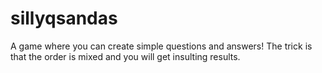 # sillyqsandas

A game where you can create simple questions and answers! The trick is that the order is mixed and you will get insulting results.

